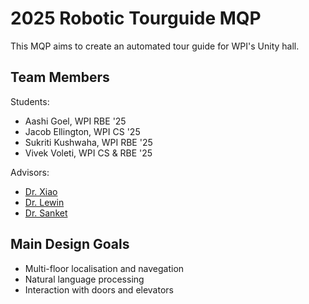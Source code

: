 # 2025 Robotic Tourguide MQP

This MQP aims to create an automated tour guide for WPI's Unity hall.

## Team Members

Students:
- Aashi Goel, WPI RBE '25
- Jacob Ellington, WPI CS '25
- Sukriti Kushwaha, WPI RBE '25
- Vivek Voleti, WPI CS & RBE '25

Advisors:
- [Dr. Xiao](https://www.wpi.edu/people/faculty/jxiao2)
- [Dr. Lewin](https://www.wpi.edu/people/faculty/glewin)
- [Dr. Sanket](https://www.wpi.edu/people/faculty/nitin)

## Main Design Goals

- Multi-floor localisation and navegation
- Natural language processing
- Interaction with doors and elevators
